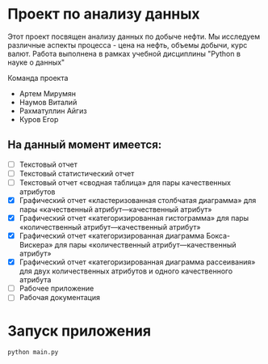 # Проект по анализу данных

Этот проект посвящен анализу данных по добыче нефти. Мы исследуем различные аспекты процесса - цена на нефть, объемы добычи, курс валют. Работа выполнена в рамках учебной дисциплины "Python в науке о данных"

Команда проекта
- Артем Мирумян
- Наумов Виталий
- Рахматуллин Айгиз
- Куров Егор

## На данный момент имеется:
- [ ] Текстовый отчет
- [ ] Текстовый статистический отчет
- [ ] Текстовый отчет «сводная таблица» для пары качественных атрибутов
- [x] Графический отчет «кластеризованная столбчатая диаграмма» для пары «качественный атрибут—качественный атрибут»
- [x] Графический отчет «категоризированная гистограмма» для пары «количественный атрибут—качественный атрибут»
- [x] Графический отчет «категоризированная диаграмма Бокса-Вискера» для пары «количественный атрибут—качественный атрибут»
- [x] Графический отчет «категоризированная диаграмма рассеивания» для двух количественных атрибутов и одного качественного атрибута
- [ ] Рабочее приложение
- [ ] Рабочая документация

# Запуск приложения
```
python main.py
```